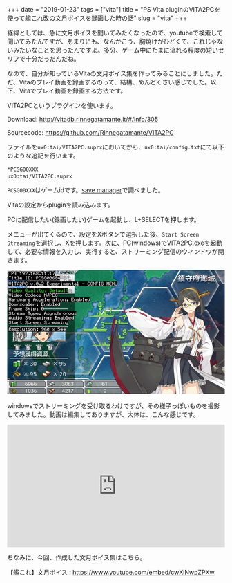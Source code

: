 +++
date = "2019-01-23"
tags = ["vita"]
title = "PS Vita pluginのVITA2PCを使って艦これ改の文月ボイスを録画した時の話"
slug = "vita"
+++

経緯としては、急に文月ボイスを聞いてみたくなったので、youtubeで検索して聞いてみたんですが、あまりにも、なんかこう、胸焼けがひどくて、これじゃないみたいなことを思ったんですよ。多分、ゲーム中にたまに流れる程度の短いセリフで十分だったんだね。

なので、自分が知っているVitaの文月ボイス集を作ってみることにしました。ただ、Vitaのプレイ動画を録画するのって、結構、めんどくさい感じでした。以下、Vitaでプレイ動画を録画する方法です。

VITA2PCというプラグインを使います。

Download: http://vitadb.rinnegatamante.it/#/info/305

Sourcecode: https://github.com/Rinnegatamante/VITA2PC

ファイルを`ux0:tai/VITA2PC.suprx`においてから、`ux0:tai/config.txt`にて以下のような追記を行います。

```
*PCSG00XXX
ux0:tai/VITA2PC.suprx
```

`PCSG00XXX`はゲームidです。[save manager](https://github.com/d3m3vilurr/vita-savemgr)で調べました。

Vitaの設定からpluginを読み込みます。

PCに配信したい(録画したい)ゲームを起動し、L+SELECTを押します。

メニューが出てくるので、設定をXボタンで選択した後、`Start Screen Streaming`を選択し、Xを押します。次に、PC(windows)でVITA2PC.exeを起動して、必要な情報を入力し、実行すると、ストリーミング配信のウィンドウが開きます。

![](https://raw.githubusercontent.com/syui/img/master/old/vita_vita2pc_01.jpg)

windowsでストリーミングを受け取るわけですが、その様子っぽいものを撮影してみました。動画は編集してありますが、大体は、こんな感じです。

<div style="position:relative;height:0;padding-bottom:56.25%"><iframe src="https://www.youtube.com/embed/ALRFKVitWQU?rel=0&amp;controls=0&amp;showinfo=0&amp;ecver=2" width="640" height="360" frameborder="0" allow="accelerometer; autoplay; encrypted-media; gyroscope; picture-in-picture" style="position:absolute;width:100%;height:100%;left:0" allowfullscreen></iframe></div>

ちなみに、今回、作成した文月ボイス集はこちら。

【艦これ】文月ボイス : https://www.youtube.com/embed/cwXiNwpZPXw


